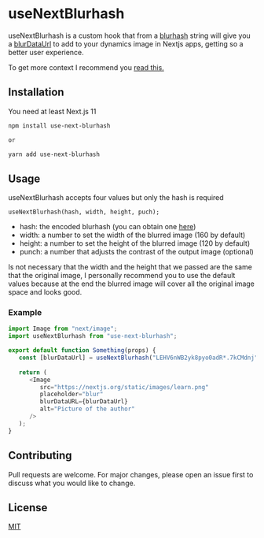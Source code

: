 # useNextBlurhash

useNextBlurhash is a custom hook that from a [blurhash](https://blurha.sh/) string will give you a [blurDataUrl](https://nextjs.org/docs/api-reference/next/image#blurdataurl) to add to your dynamics image in Nextjs apps, getting so a better user experience.

To get more context I recommend you [read this.](https://nextjs.org/blog/next-11#image-placeholders) 

## Installation

You need at least Next.js 11

```bash
npm install use-next-blurhash

or

yarn add use-next-blurhash
```

## Usage
useNextBlurhash accepts four values but only the hash is required
```
useNextBlurhash(hash, width, height, puch);
```

* hash: the encoded blurhash (you can obtain one [here](https://blurha.sh/))
* width: a number to set the width of the blurred image (160 by default)
* height: a number to set the height of the blurred image (120 by default)
* punch: a number that adjusts the contrast of the output image (optional)

Is not necessary that the width and the height that we passed are the same that the original image, I personally recommend you to use the default values because at the end the blurred image will cover all the original image space and looks good.

### Example

```javascript
import Image from "next/image";
import useNextBlurhash from "use-next-blurhash";

export default function Something(props) {
   const [blurDataUrl] = useNextBlurhash("LEHV6nWB2yk8pyo0adR*.7kCMdnj");
   
   return (
      <Image
         src="https://nextjs.org/static/images/learn.png"
         placeholder="blur"
         blurDataURL={blurDataUrl}
         alt="Picture of the author"
      />
   );
}
```

## Contributing
Pull requests are welcome. For major changes, please open an issue first to discuss what you would like to change.

## License
[MIT](https://choosealicense.com/licenses/mit/)
